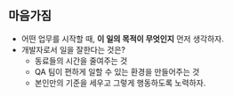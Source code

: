 ## 마음가짐 

- 어떤 업무를 시작할 때, **이 일의 목적이 무엇인지** 먼저 생각하자.
- 개발자로서 일을 잘한다는 것은? 
  - 동료들의 시간을 줄여주는 것 
  - QA 팀이 편하게 일할 수 있는 환경을 만들어주는 것 
  - 본인만의 기준을 세우고 그렇게 행동하도록 노력하자. 
